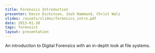 ```yaml
---
title: Forensics Introduction
presenter: Kevin Dickinson, Josh Hammond, Christ Walz
slides: /assets/slides/forensics_intro.pdf
date: 2013-01-30
tags: forensics
layout: presentation
---
```

An introduction to Digital Forensics with an in-depth look at file systems.
